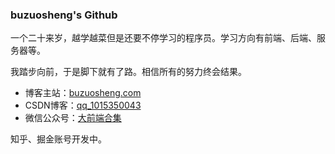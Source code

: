 
### buzuosheng's Github

一个二十来岁，越学越菜但是还要不停学习的程序员。学习方向有前端、后端、服务器等。

我踏步向前，于是脚下就有了路。相信所有的努力终会结果。

- 博客主站：[buzuosheng.com](https://www.buzuosheng.com/)
- CSDN博客：[qq_1015350043](https://blog.csdn.net/qq_41907806)
- 微信公众号：[大前端合集](https://mmbiz.qpic.cn/mmbiz_jpg/GY9ZJPx6bMAh9RRnEJ6OwUPLeXnlIicDwvf8BFG36pbhfWqWBTcUR2eCXpaKWjdpr49K038obk2iaeAM764dBwRA/0?wx_fmt=jpeg)

知乎、掘金账号开发中。
